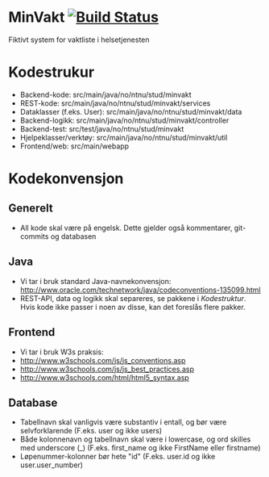 # MinVakt [![Build Status](https://travis-ci.org/ScrumTeam2/MinVakt.svg?branch=master)](https://travis-ci.org/ScrumTeam2/MinVakt)
Fiktivt system for vaktliste i helsetjenesten

# Kodestrukur
- Backend-kode: src/main/java/no/ntnu/stud/minvakt
- REST-kode: src/main/java/no/ntnu/stud/minvakt/services
- Dataklasser (f.eks. User): src/main/java/no/ntnu/stud/minvakt/data
- Backend-logikk: src/main/java/no/ntnu/stud/minvakt/controller
- Backend-test: src/test/java/no/ntnu/stud/minvakt
- Hjelpeklasser/verktøy: src/main/java/no/ntnu/stud/minvakt/util
- Frontend/web: src/main/webapp

# Kodekonvensjon
## Generelt
- All kode skal være på engelsk. Dette gjelder også kommentarer, git-commits og databasen

## Java
- Vi tar i bruk standard Java-navnekonvensjon: http://www.oracle.com/technetwork/java/codeconventions-135099.html
- REST-API, data og logikk skal separeres, se pakkene i _Kodestruktur_. Hvis kode ikke passer i noen av disse, kan det foreslås flere pakker.

## Frontend
- Vi tar i bruk W3s praksis: 
- http://www.w3schools.com/js/js_conventions.asp
- http://www.w3schools.com/js/js_best_practices.asp
- http://www.w3schools.com/html/html5_syntax.asp

## Database
- Tabellnavn skal vanligvis være substantiv i entall, og bør være selvforklarende (F.eks. user og ikke users)
- Både kolonnenavn og tabellnavn skal være i lowercase, og ord skilles med underscore (\_) (F.eks. first_name og ikke FirstName eller firstname)
- Løpenummer-kolonner bør hete "id" (F.eks. user.id og ikke user.user_number)
